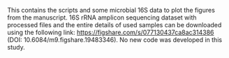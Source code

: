 This contains the scripts and some microbial 16S data to plot the figures from the manuscript. 16S rRNA amplicon sequencing dataset with processed files and the entire details of used samples can be downloaded using the following link: https://figshare.com/s/077130437ca8ac314386 (DOI: 10.6084/m9.figshare.19483346). No new code was developed in this study.
